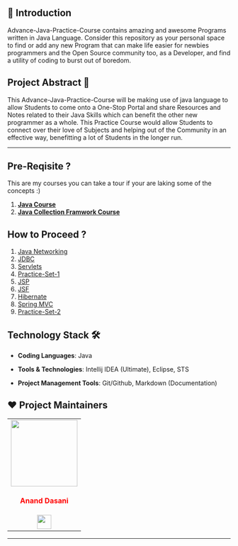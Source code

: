 ## 📌 Introduction

Advance-Java-Practice-Course contains amazing and awesome Programs written in Java Language. Consider this repository as your personal space to find or add any new Program that can make life easier for newbies programmers and the Open Source community too, as a Developer, and find a utility of coding to burst out of boredom.


## Project Abstract 🙋

This Advance-Java-Practice-Course will be making use of java language to allow Students to come onto a One-Stop Portal and share Resources and Notes related to their Java Skills which can benefit the other new programmer as a whole. This Practice Course would allow Students to connect over their love of Subjects and helping out of the Community in an effective way, benefitting a lot of Students in the longer run.

---

## Pre-Reqisite ?

This are my courses you can take a tour if your are laking some of the concepts :)
1. [**Java Course**](https://github.com/ananddasani/Java-Practice-Course)
2. [**Java Collection Framwork Course**](https://github.com/ananddasani/Java_Collection_Framework)



## How to Proceed ?

1. [Java Networking ](https://github.com/ananddasani/Advance-Java-Practice-Course/tree/main/Java%20Networking)
2. [JDBC](https://github.com/ananddasani/Advance-Java-Practice-Course/tree/main/JDBC)
3. [Servlets](https://github.com/ananddasani/Advance-Java-Practice-Course/tree/main/Servelt)
4. [Practice-Set-1](https://github.com/ananddasani/Advance-Java-Practice-Course/tree/main/Practice-Set-1)
5. [JSP](https://github.com/ananddasani/Advance-Java-Practice-Course/tree/main/JSP)
6. [JSF](https://github.com/ananddasani/Advance-Java-Practice-Course/tree/main/JSF)
7. [Hibernate](https://github.com/ananddasani/Advance-Java-Practice-Course/tree/main/Hibernate)
8. [Spring MVC](https://github.com/ananddasani/Advance-Java-Practice-Course/tree/main/Spring%20MVC)
9. [Practice-Set-2](https://github.com/ananddasani/Advance-Java-Practice-Course/tree/main/Practice-Set-2)


## Technology Stack 🛠️

- **Coding Languages**: Java

- **Tools & Technologies**: Intellij IDEA (Ultimate), Eclipse, STS

- **Project Management Tools**: Git/Github, Markdown (Documentation)


## ❤️ Project Maintainers
<table>
<tr>
<td align="center"><a href="https://github.com/ananddasani"><img src="https://avatars.githubusercontent.com/u/74413402?s=400&u=f0e841bfa3bad7e069702458b4f860550545b0ac&v=4" width=150px height=150px /></a></br> <h4 style="color:red;">Anand Dasani</h4>
<a href="https://www.linkedin.com/in/anand-dasani-b72954202/"><img src="https://mpng.subpng.com/20180324/vhe/kisspng-linkedin-computer-icons-logo-social-networking-ser-facebook-5ab6ebfe5f5397.2333748215219374063905.jpg" width="32px" height="32px"></a></td>

</tr>
</table>

---
